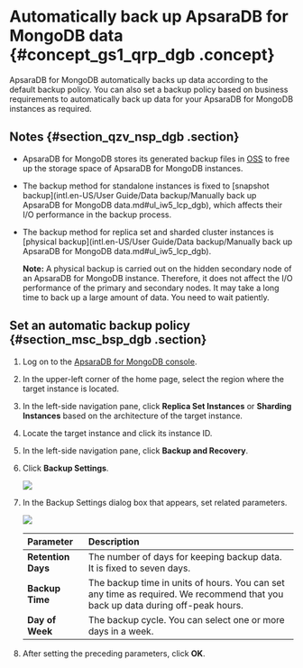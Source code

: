 # Automatically back up ApsaraDB for MongoDB data {#concept_gs1_qrp_dgb .concept}

ApsaraDB for MongoDB automatically backs up data according to the default backup policy. You can also set a backup policy based on business requirements to automatically back up data for your ApsaraDB for MongoDB instances as required.

## Notes {#section_qzv_nsp_dgb .section}

-   ApsaraDB for MongoDB stores its generated backup files in [OSS](https://www.alibabacloud.com/help/doc-detail/31817.htm) to free up the storage space of ApsaraDB for MongoDB instances.
-   The backup method for standalone instances is fixed to [snapshot backup](intl.en-US/User Guide/Data backup/Manually back up ApsaraDB for MongoDB data.md#ul_iw5_lcp_dgb), which affects their I/O performance in the backup process.
-   The backup method for replica set and sharded cluster instances is [physical backup](intl.en-US/User Guide/Data backup/Manually back up ApsaraDB for MongoDB data.md#ul_iw5_lcp_dgb).

    **Note:** A physical backup is carried out on the hidden secondary node of an ApsaraDB for MongoDB instance. Therefore, it does not affect the I/O performance of the primary and secondary nodes. It may take a long time to back up a large amount of data. You need to wait patiently.


## Set an automatic backup policy {#section_msc_bsp_dgb .section}

1.  Log on to the [ApsaraDB for MongoDB console](https://mongodb.console.aliyun.com/#/mongodb/list).
2.  In the upper-left corner of the home page, select the region where the target instance is located.
3.  In the left-side navigation pane, click **Replica Set Instances** or **Sharding Instances** based on the architecture of the target instance.
4.  Locate the target instance and click its instance ID.
5.  In the left-side navigation pane, click **Backup and Recovery**.
6.  Click **Backup Settings**.

    ![](http://static-aliyun-doc.oss-cn-hangzhou.aliyuncs.com/assets/img/6721/155617973637422_en-US.png)

7.  In the Backup Settings dialog box that appears, set related parameters.

    ![](http://static-aliyun-doc.oss-cn-hangzhou.aliyuncs.com/assets/img/6721/155617973634383_en-US.png)

    |Parameter|Description|
    |:--------|:----------|
    |**Retention Days**|The number of days for keeping backup data. It is fixed to seven days.|
    |**Backup Time**|The backup time in units of hours. You can set any time as required. We recommend that you back up data during off-peak hours.|
    |**Day of Week**|The backup cycle. You can select one or more days in a week.|

8.  After setting the preceding parameters, click **OK**.

